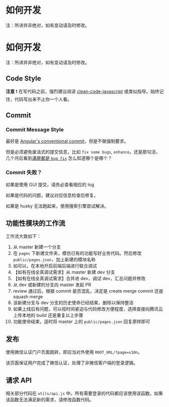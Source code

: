 # 如何开发

注：所讲并非绝对，如有变动请及时修改。

# 如何开发

注：所讲并非绝对，如有变动请及时修改。

## Code Style

**注意** ❗ 在写代码之前，强烈建议阅读 [clean-code-javascript](https://github.com/ryanmcdermott/clean-code-javascript) 或类似指导。始终记住，代码写出来不止你一个人看。

## Commit

### Commit Message Style

最好是 [Angular's conventional commit](https://github.com/angular/angular/blob/master/CONTRIBUTING.md#commit)，但是不做强制要求。

但是必须避免废话式的提交信息，比如 `fix some bugs`, `enhance`。还是那句活，几个月后看到[满屏都是 `bug fix`](https://github.com/treehollow/treehollow-backend/commits/master) 怎么知道哪个是哪个？

### Commit 失败？

如果是使用 GUI 提交，请务必查看相应的 log

如果是代码的问题，建议对应信息检查后修复。

如果是 husky 无法跑起来，使用搜索引擎尝试解决。

## 功能性模块的工作流

工作流大致如下：

1. 从 master 新建一个分支
2. 在 `pages` 下新建文件夹，模仿已有的功能写好业务代码。然后修改 `public/pages.json`，加上新建的模块名称
3. 如可以，在本地开启前端后端进行联合调试
4. 【如有在线全真调试需求】从 master 新建 dev 分支
5. 【如有在线全真调试需求】合并进 dev，调试 dev，汇总问题并修改
6. 从 dev 或新建的分支向 master 发起 PR
7. review 通过后，根据 commit 是否混乱，决定是 create merge commit 还是 squash merge
8. 该新建分支与 dev 分支的历史使命已经结束，删除以保持整洁
9. 如果上线后有问题，可以视时间紧迫与代码修改方便程度，选择直接向腾讯云上传本地的 build 还是重复以上步骤
10. 功能使命结束，适时将 master 上的 `public/pages.json` 回复原样即可

## 发布

使用微信认证门户页面跳转，即应当对外使用 `ROOT_URL/?page=x10n`。

该页面保证用户完成了微信认证，处理了非微信客户端的登录逻辑。

## 请求 API

相关部分代码在 `utils/api.js` 中。所有需要登录的代码都应该使用该函数。如果该函数无法满足新的需求，请修改函数代码。
